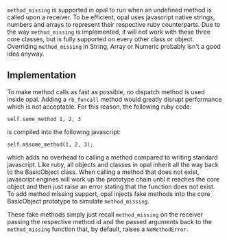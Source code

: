 `method_missing` is supported in opal to run when an undefined method is called upon a receiver. To be efficient, opal uses javascript native strings, numbers and arrays to represent their respective ruby counterparts. Due to the way `method_missing` is implemented, it will not work with these three core classes, but is fully supported on every other class or object. Overriding `method_missing` in String, Array or Numeric probably isn't a good idea anyway.

## Implementation

To make method calls as fast as possible, no dispatch method is used inside opal. Adding a `rb_funcall` method would greatly disrupt performance which is not acceptable. For this reason, the following ruby code:

    self.some_method 1, 2, 3

is compiled into the following javascript:

    self.m$some_method(1, 2, 3);

which adds no overhead to calling a method compared to writing standard javascript. Like ruby, all objects and classes in opal inherit all the way back to the BasicObject class. When calling a method that does not exist, javascript engines will work up the prototype chain until it reaches the core object and then just raise an error stating that the function does not exist. To add method missing support, opal injects fake methods into the core BasicObject prototype to simulate `method_missing`.

These fake methods simply just recall `method_missing` on the receiver passing the respective method id and the passed arguments back to the `method_missing` function that, by default, raises a `NoMethodError`. 